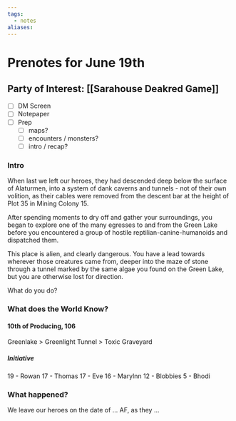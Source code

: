 ```yaml
---
tags:
  - notes
aliases:
---
```


# Prenotes for June 19th
## Party of Interest: [[Sarahouse Deakred Game]]
- [ ] DM Screen
- [ ] Notepaper
- [ ] Prep
	- [ ] maps?
	- [ ] encounters / monsters?
	- [ ] intro / recap?

### Intro
When last we left our heroes, they had descended deep below the surface of Alaturmen, into a system of dank caverns and tunnels - not of their own volition, as their cables were removed from the descent bar at the height of Plot 35 in Mining Colony 15.

After spending moments to dry off and gather your surroundings, you began to explore one of the many egresses to and from the Green Lake before you encountered a group of hostile reptilian-canine-humanoids and dispatched them.

This place is alien, and clearly dangerous. You have a lead towards wherever those creatures came from, deeper into the maze of stone through a tunnel marked by the same algae you found on the Green Lake, but you are otherwise lost for direction.

What do you do?

### What does the World Know?
#### 10th of Producing, 106
Greenlake > Greenlight Tunnel > Toxic Graveyard

##### Initiative
19 - Rowan
17 - Thomas
17 - Eve
16 - Marylnn
12 - Blobbies
5 - Bhodi

### What happened?


We leave our heroes on the date of ... AF, as they ...